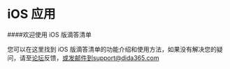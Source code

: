  # iOS 应用
####欢迎使用 iOS 版滴答清单



您可以在这里找到 iOS 版滴答清单的功能介绍和使用方法，如果没有解决您的疑问，请至[论坛](http://help.dida365.com/questions)反馈，或发邮件到support@dida365.com

